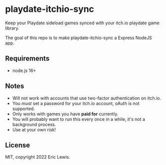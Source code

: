 # playdate-itchio-sync

Keep your Playdate sideload games synced with your itch.io playdate game library.

The goal of this repo is to make playdate-itchio-sync a Express NodeJS app.

## Requirements
- node.js 16+

## Notes
- Will not work with accounts that use two-factor authentication on itch.io.
- You *must* set a password for your itch.io account, oAuth is not supported.
- Only works with games you have __paid for__ currently.
- You will probably want to run this every once in a while, it's not a background process.
- Use at your own risk!

## License
MIT, copyright 2022 Eric Lewis.
